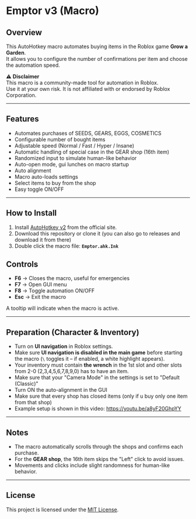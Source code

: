 # Emptor v3 (Macro)

## Overview

This AutoHotkey macro automates buying items in the Roblox game **Grow a Garden**.  
It allows you to configure the number of confirmations per item and choose the automation speed.

⚠️ **Disclaimer**  
This macro is a community-made tool for automation in Roblox.  
Use it at your own risk. It is not affiliated with or endorsed by Roblox Corporation.

---

## Features

- Automates purchases of SEEDS, GEARS, EGGS, COSMETICS   
- Configurable number of bought items  
- Adjustable speed (Normal / Fast / Hyper / Insane)  
- Automatic handling of special case in the GEAR shop (16th item)  
- Randomized input to simulate human-like behavior
- Auto-open mode, gui lunches on macro startup
- Auto alignment
- Macro auto-loads settings
- Select items to buy from the shop
- Easy toggle ON/OFF  

---

## How to Install

1. Install [AutoHotkey v2](https://www.autohotkey.com/) from the official site.  
2. Download this repository or clone it (you can also go to releases and download it from there) 
3. Double click the macro file: **`Emptor.ahk.Ink`**  

## Controls

- **F6** → Closes the macro, useful for emergencies
- **F7** → Open GUI menu
- **F8** → Toggle automation ON/OFF
- **Esc** → Exit the macro  

A tooltip will indicate when the macro is active.  

---

## Preparation (Character & Inventory)

- Turn on **UI navigation** in Roblox settings.  
- Make sure **UI navigation is disabled in the main game** before starting the macro (`\` toggles it – if enabled, a white highlight appears).  
- Your inventory must contain **the wrench** in the 1st slot and other slots from 2-0 (2,3,4,5,6,7,8,9,0) has to have an item.
- Make sure that your "Camera Mode" in the settings is set to "Default (Classic)"
- Turn ON the auto-alignment in the GUI
- Make sure that every shop has closed items (only if u buy only one item from that shop)
- Example setup is shown in this video: https://youtu.be/a8yF20GhpYY

---

## Notes

- The macro automatically scrolls through the shops and confirms each purchase.  
- For the **GEAR shop**, the 16th item skips the "Left" click to avoid issues.  
- Movements and clicks include slight randomness for human-like behavior.  

---

## License

This project is licensed under the [MIT License](LICENSE).  
